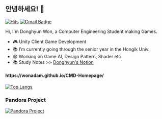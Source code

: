 ## 안녕하세요! 👋
[![Hits](https://hits.seeyoufarm.com/api/count/incr/badge.svg?url=https%3A%2F%2Fgithub.com%2FwonAdam&count_bg=%2384EBFF&title_bg=%23555555&icon=&icon_color=%23E7E7E7&title=hits&edge_flat=false)](https://hits.seeyoufarm.com)
[![Gmail Badge](https://img.shields.io/badge/-Gmail-c14438?style=flat-square&logo=Gmail&logoColor=white&link=mailto:contato.weltonf@gmail.com)](mailto:ehdgus5500@gmail.com)

Hi, I'm Donghyun Won, a Computer Engineering Student making Games.

- :video_game: Unity Client Game Development
- :books: I’m currently going through the senior year in the Hongik Univ.
- :sunglasses: Working on Game AI, Design Pattern, Shader etc.
- :books: Study Notes >> [Donghyun's Notion](https://www.notion.so/wondong "공부노트")

<h4>https://wonadam.github.io/CMD-Homepage/</h4>


[![Top Langs](https://github-readme-stats.vercel.app/api/top-langs/?username=wonAdam&layout=compact&theme=tokyonight)](https://github.com/anuraghazra/github-readme-stats)


### Pandora Project

[![Pandora Project](https://i9.ytimg.com/vi_webp/HYVr_4Oe1eo/mqdefault.webp?time=1611301200000&sqp=CNCCqoAG&rs=AOn4CLCMVWloCJH1BOoIgHorNGCdzuaI0g)](https://youtu.be/HYVr_4Oe1eo)
